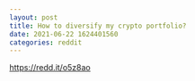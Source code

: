 ```yaml
--- 
layout: post 
title: How to diversify my crypto portfolio? 
date: 2021-06-22 1624401560 
categories: reddit 
--- 
```

https://redd.it/o5z8ao